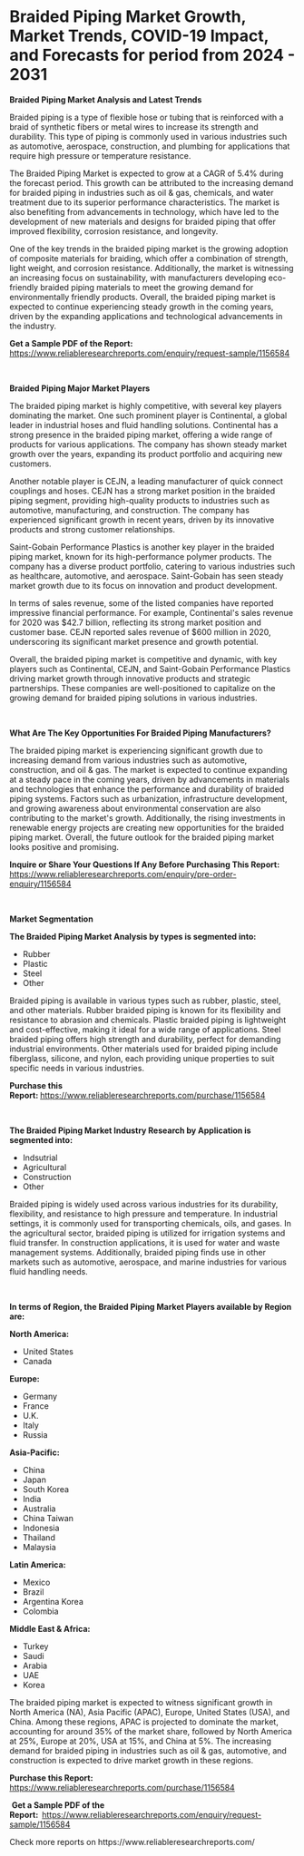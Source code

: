 <p><h1>Braided Piping Market Growth, Market Trends, COVID-19 Impact, and Forecasts for period from 2024 - 2031</h1></p><p><strong>Braided Piping Market Analysis and Latest Trends</strong></p>
<p><p>Braided piping is a type of flexible hose or tubing that is reinforced with a braid of synthetic fibers or metal wires to increase its strength and durability. This type of piping is commonly used in various industries such as automotive, aerospace, construction, and plumbing for applications that require high pressure or temperature resistance.</p><p>The Braided Piping Market is expected to grow at a CAGR of 5.4% during the forecast period. This growth can be attributed to the increasing demand for braided piping in industries such as oil & gas, chemicals, and water treatment due to its superior performance characteristics. The market is also benefiting from advancements in technology, which have led to the development of new materials and designs for braided piping that offer improved flexibility, corrosion resistance, and longevity.</p><p>One of the key trends in the braided piping market is the growing adoption of composite materials for braiding, which offer a combination of strength, light weight, and corrosion resistance. Additionally, the market is witnessing an increasing focus on sustainability, with manufacturers developing eco-friendly braided piping materials to meet the growing demand for environmentally friendly products. Overall, the braided piping market is expected to continue experiencing steady growth in the coming years, driven by the expanding applications and technological advancements in the industry.</p></p>
<p><strong>Get a Sample PDF of the Report:&nbsp;</strong> <a href="https://www.reliableresearchreports.com/enquiry/request-sample/1156584">https://www.reliableresearchreports.com/enquiry/request-sample/1156584</a></p>
<p>&nbsp;</p>
<p><strong>Braided Piping Major Market Players</strong></p>
<p><p>The braided piping market is highly competitive, with several key players dominating the market. One such prominent player is Continental, a global leader in industrial hoses and fluid handling solutions. Continental has a strong presence in the braided piping market, offering a wide range of products for various applications. The company has shown steady market growth over the years, expanding its product portfolio and acquiring new customers.</p><p>Another notable player is CEJN, a leading manufacturer of quick connect couplings and hoses. CEJN has a strong market position in the braided piping segment, providing high-quality products to industries such as automotive, manufacturing, and construction. The company has experienced significant growth in recent years, driven by its innovative products and strong customer relationships.</p><p>Saint-Gobain Performance Plastics is another key player in the braided piping market, known for its high-performance polymer products. The company has a diverse product portfolio, catering to various industries such as healthcare, automotive, and aerospace. Saint-Gobain has seen steady market growth due to its focus on innovation and product development.</p><p>In terms of sales revenue, some of the listed companies have reported impressive financial performance. For example, Continental's sales revenue for 2020 was $42.7 billion, reflecting its strong market position and customer base. CEJN reported sales revenue of $600 million in 2020, underscoring its significant market presence and growth potential.</p><p>Overall, the braided piping market is competitive and dynamic, with key players such as Continental, CEJN, and Saint-Gobain Performance Plastics driving market growth through innovative products and strategic partnerships. These companies are well-positioned to capitalize on the growing demand for braided piping solutions in various industries.</p></p>
<p>&nbsp;</p>
<p><strong>What Are The Key Opportunities For Braided Piping Manufacturers?</strong></p>
<p><p>The braided piping market is experiencing significant growth due to increasing demand from various industries such as automotive, construction, and oil & gas. The market is expected to continue expanding at a steady pace in the coming years, driven by advancements in materials and technologies that enhance the performance and durability of braided piping systems. Factors such as urbanization, infrastructure development, and growing awareness about environmental conservation are also contributing to the market's growth. Additionally, the rising investments in renewable energy projects are creating new opportunities for the braided piping market. Overall, the future outlook for the braided piping market looks positive and promising.</p></p>
<p><strong>Inquire or Share Your Questions If Any Before Purchasing This Report:</strong> <a href="https://www.reliableresearchreports.com/enquiry/pre-order-enquiry/1156584">https://www.reliableresearchreports.com/enquiry/pre-order-enquiry/1156584</a></p>
<p>&nbsp;</p>
<p><strong>Market Segmentation</strong></p>
<p><strong>The Braided Piping Market Analysis by types is segmented into:</strong></p>
<p><ul><li>Rubber</li><li>Plastic</li><li>Steel</li><li>Other</li></ul></p>
<p><p>Braided piping is available in various types such as rubber, plastic, steel, and other materials. Rubber braided piping is known for its flexibility and resistance to abrasion and chemicals. Plastic braided piping is lightweight and cost-effective, making it ideal for a wide range of applications. Steel braided piping offers high strength and durability, perfect for demanding industrial environments. Other materials used for braided piping include fiberglass, silicone, and nylon, each providing unique properties to suit specific needs in various industries.</p></p>
<p><strong>Purchase this Report:&nbsp;</strong><a href="https://www.reliableresearchreports.com/purchase/1156584">https://www.reliableresearchreports.com/purchase/1156584</a></p>
<p>&nbsp;</p>
<p><strong>The Braided Piping Market Industry Research by Application is segmented into:</strong></p>
<p><ul><li>Indsutrial</li><li>Agricultural</li><li>Construction</li><li>Other</li></ul></p>
<p><p>Braided piping is widely used across various industries for its durability, flexibility, and resistance to high pressure and temperature. In industrial settings, it is commonly used for transporting chemicals, oils, and gases. In the agricultural sector, braided piping is utilized for irrigation systems and fluid transfer. In construction applications, it is used for water and waste management systems. Additionally, braided piping finds use in other markets such as automotive, aerospace, and marine industries for various fluid handling needs.</p></p>
<p>&nbsp;</p>
<p><strong>In terms of Region, the Braided Piping Market Players available by Region are:</strong></p>
<p>
    <p> <strong> North America: </strong>
        <ul>
            <li>United States</li>
            <li>Canada</li>
        </ul>
        </p> 
    <p> <strong> Europe: </strong>
        <ul>
            <li>Germany</li>
            <li>France</li>
            <li>U.K.</li>
            <li>Italy</li>
            <li>Russia</li>
        </ul>
        </p> 
    <p> <strong> Asia-Pacific: </strong>
        <ul>
            <li>China</li>
            <li>Japan</li>
            <li>South Korea</li>
            <li>India</li>
            <li>Australia</li>
            <li>China Taiwan</li>
            <li>Indonesia</li>
            <li>Thailand</li>
            <li>Malaysia</li>
        </ul>
        </p> 
    <p> <strong> Latin America: </strong>
        <ul>
            <li>Mexico</li>
            <li>Brazil</li>
            <li>Argentina Korea</li>
            <li>Colombia</li>
        </ul>
        </p> 
    <p> <strong> Middle East & Africa: </strong>
        <ul>
            <li>Turkey</li>
            <li>Saudi</li>
            <li>Arabia</li>
            <li>UAE</li>
            <li>Korea</li>
        </ul>
    </p>
    </p>
<p><p>The braided piping market is expected to witness significant growth in North America (NA), Asia Pacific (APAC), Europe, United States (USA), and China. Among these regions, APAC is projected to dominate the market, accounting for around 35% of the market share, followed by North America at 25%, Europe at 20%, USA at 15%, and China at 5%. The increasing demand for braided piping in industries such as oil & gas, automotive, and construction is expected to drive market growth in these regions.</p></p>
<p><strong>Purchase this Report: </strong><a href="https://www.reliableresearchreports.com/purchase/1156584">https://www.reliableresearchreports.com/purchase/1156584</a></p>
<p>&nbsp;<strong>Get a Sample PDF of the Report:&nbsp;&nbsp;</strong><a href="https://www.reliableresearchreports.com/enquiry/request-sample/1156584">https://www.reliableresearchreports.com/enquiry/request-sample/1156584</a></p>
<p><strong></strong></p>
<p>Check more reports on https://www.reliableresearchreports.com/</p>